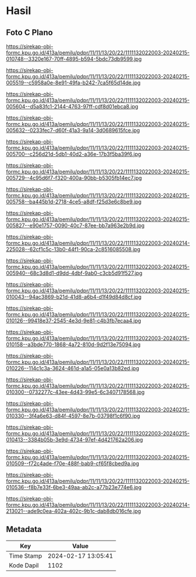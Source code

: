 # Hasil

## Foto C Plano

https://sirekap-obj-formc.kpu.go.id/413a/pemilu/pdpr/11/11/13/20/22/1111132022003-20240215-010748--3320e167-70ff-4895-b594-5bdc73db9599.jpg

https://sirekap-obj-formc.kpu.go.id/413a/pemilu/pdpr/11/11/13/20/22/1111132022003-20240215-005519--c5958a0e-8e91-49fa-b242-7ca5f65d14de.jpg

https://sirekap-obj-formc.kpu.go.id/413a/pemilu/pdpr/11/11/13/20/22/1111132022003-20240215-005604--d5a83fc1-2144-4763-97ff-cdf8d01ebca8.jpg

https://sirekap-obj-formc.kpu.go.id/413a/pemilu/pdpr/11/11/13/20/22/1111132022003-20240215-005632--0233fec7-d60f-41a3-9a14-3d0689615fce.jpg

https://sirekap-obj-formc.kpu.go.id/413a/pemilu/pdpr/11/11/13/20/22/1111132022003-20240215-005700--c256d21d-5db1-40d2-a36e-17b3f5ba39f6.jpg

https://sirekap-obj-formc.kpu.go.id/413a/pemilu/pdpr/11/11/13/20/22/1111132022003-20240215-005729--4c95d6f7-f320-400a-90bb-b5305fb14ec7.jpg

https://sirekap-obj-formc.kpu.go.id/413a/pemilu/pdpr/11/11/13/20/22/1111132022003-20240215-005758--ba445b1d-2718-4ce5-a8df-f25d3e6c8be9.jpg

https://sirekap-obj-formc.kpu.go.id/413a/pemilu/pdpr/11/11/13/20/22/1111132022003-20240215-005827--e90e1757-0090-40c7-87ee-bb7a963e2b9d.jpg

https://sirekap-obj-formc.kpu.go.id/413a/pemilu/pdpr/11/11/13/20/22/1111132022003-20240214-225028--62cf1c5c-13b0-44f1-90ca-2c8516085508.jpg

https://sirekap-obj-formc.kpu.go.id/413a/pemilu/pdpr/11/11/13/20/22/1111132022003-20240215-005940--68c3d8d1-d9dd-4dbf-9ab0-c3cb5d91f527.jpg

https://sirekap-obj-formc.kpu.go.id/413a/pemilu/pdpr/11/11/13/20/22/1111132022003-20240215-010043--94ac3869-b21d-41d8-a6b4-d1f49d84d8cf.jpg

https://sirekap-obj-formc.kpu.go.id/413a/pemilu/pdpr/11/11/13/20/22/1111132022003-20240215-010126--99418e37-2545-4e3d-9e81-c4b3fb7ecaa4.jpg

https://sirekap-obj-formc.kpu.go.id/413a/pemilu/pdpr/11/11/13/20/22/1111132022003-20240215-010158--a3bde770-1868-4a72-810d-9d2f13e75094.jpg

https://sirekap-obj-formc.kpu.go.id/413a/pemilu/pdpr/11/11/13/20/22/1111132022003-20240215-010226--114c1c3a-3624-461d-a1a5-05e0a13b82ed.jpg

https://sirekap-obj-formc.kpu.go.id/413a/pemilu/pdpr/11/11/13/20/22/1111132022003-20240215-010300--0732277c-43ee-4d43-99e5-6c3407178568.jpg

https://sirekap-obj-formc.kpu.go.id/413a/pemilu/pdpr/11/11/13/20/22/1111132022003-20240215-010330--3f4a6e63-d84f-4597-8e7b-03798f1c6f90.jpg

https://sirekap-obj-formc.kpu.go.id/413a/pemilu/pdpr/11/11/13/20/22/1111132022003-20240215-010413--3384b05b-3e9d-4734-97ef-4d421762a206.jpg

https://sirekap-obj-formc.kpu.go.id/413a/pemilu/pdpr/11/11/13/20/22/1111132022003-20240215-010509--f72c4ade-f70e-488f-bab9-cf65f8cbed9a.jpg

https://sirekap-obj-formc.kpu.go.id/413a/pemilu/pdpr/11/11/13/20/22/1111132022003-20240215-010536--f8b7e33f-6be3-49aa-ab2c-a77b23e774e6.jpg

https://sirekap-obj-formc.kpu.go.id/413a/pemilu/pdpr/11/11/13/20/22/1111132022003-20240214-213021--ade9c0ea-402a-402c-9b1c-dab8db016cfe.jpg


## Metadata

| Key        | Value               |
| ---------- | ------------------- |
| Time Stamp | 2024-02-17 13:05:41 |
| Kode Dapil | 1102                |



